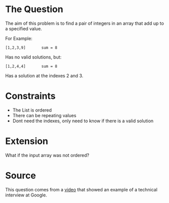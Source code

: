 

# The Question

The aim of this problem is to find a pair of integers in an array that add up to a specified value.

For Example:

    [1,2,3,9]       sum = 8

Has no valid solutions, but:

    [1,2,4,4]       sum = 8

Has a solution at the indexes 2 and 3.

# Constraints
- The List is ordered
- There can be repeating values
- Dont need the indexes, only need to know if there is a valid solution



# Extension
What if the input array was not ordered?

# Source
This question comes from a [video](https://www.youtube.com/watch?v=wwIysnVmAUg) that showed an example of a technical interview at Google.
